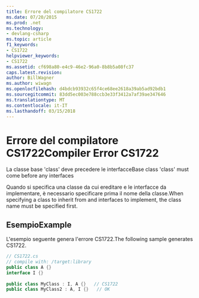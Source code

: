 ```yaml
---
title: Errore del compilatore CS1722
ms.date: 07/20/2015
ms.prod: .net
ms.technology:
- devlang-csharp
ms.topic: article
f1_keywords:
- CS1722
helpviewer_keywords:
- CS1722
ms.assetid: cf698a80-e4c9-46e2-96a0-8b8b5a08fc37
caps.latest.revision: 
author: BillWagner
ms.author: wiwagn
ms.openlocfilehash: d4bdcb93932c65f4ce68ee2618a39ab5ad92bdb1
ms.sourcegitcommit: 83dd5ec003e788ccb3e33f3412a7af39ae347646
ms.translationtype: MT
ms.contentlocale: it-IT
ms.lasthandoff: 03/15/2018
---
```

# <a name="compiler-error-cs1722"></a><span data-ttu-id="df3ca-102">Errore del compilatore CS1722</span><span class="sxs-lookup"><span data-stu-id="df3ca-102">Compiler Error CS1722</span></span>
<span data-ttu-id="df3ca-103">La classe base 'class' deve precedere le interfacce</span><span class="sxs-lookup"><span data-stu-id="df3ca-103">Base class 'class' must come before any interfaces</span></span>  
  
 <span data-ttu-id="df3ca-104">Quando si specifica una classe da cui ereditare e le interfacce da implementare, è necessario specificare prima il nome della classe.</span><span class="sxs-lookup"><span data-stu-id="df3ca-104">When specifying a class to inherit from and interfaces to implement, the class name must be specified first.</span></span>  
  
## <a name="example"></a><span data-ttu-id="df3ca-105">Esempio</span><span class="sxs-lookup"><span data-stu-id="df3ca-105">Example</span></span>  
 <span data-ttu-id="df3ca-106">L'esempio seguente genera l'errore CS1722.</span><span class="sxs-lookup"><span data-stu-id="df3ca-106">The following sample generates CS1722.</span></span>  
  
```csharp  
// CS1722.cs  
// compile with: /target:library  
public class A {}  
interface I {}  
  
public class MyClass : I, A {}   // CS1722  
public class MyClass2 : A, I {}   // OK  
```
